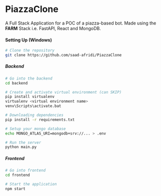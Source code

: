 # PiazzaClone

A Full Stack Application for a POC of a piazza-based bot. Made using the **FARM** Stack i.e. FastAPI, React and MongoDB.

#### Setting Up (Windows)

```bash
# Clone the repository
git clone https://github.com/saad-afridi/PiazzaClone
```

##### Backend

```bash
# Go into the backend
cd backend

# Create and activate virtual environment (can SKIP)
pip install virtualenv
virtualenv <virtual environment name>
venv\Scripts\activate.bat

# Downloading dependencies
pip install -r requirements.txt

# Setup your mongo database
echo MONGO_ATLAS_URI=mongodb+srv://... > .env

# Run the server
python main.py
```

##### Frontend

```bash
# Go into frontend
cd frontend

# Start the application
npm start
```
